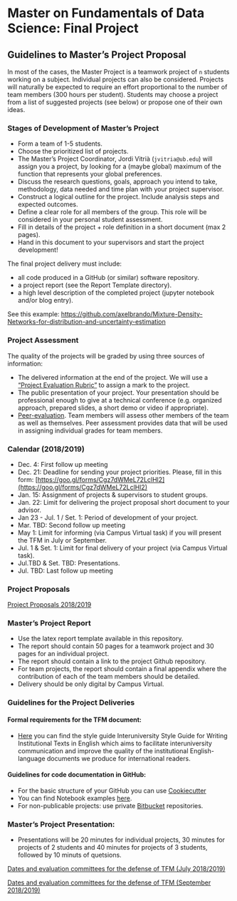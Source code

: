 # Master on Fundamentals of Data Science: Final Project

## Guidelines to Master’s Project Proposal

In most of the cases, the Master Project is a teamwork project of `n` students working on a subject. Individual projects can also be considered. Projects will naturally be expected to require an effort proportional to the number of team members (300 hours per student). Students may choose a project from a list of suggested projects (see below) or propose one of their own ideas. 

### Stages of Development of Master’s Project
+ Form a team of 1-5 students.
+ Choose the prioritized list of projects. 
+ The Master’s Project Coordinator, Jordi Vitrià (`jvitria@ub.edu`) will assign you a project, by looking for a (maybe global) maximum of the function that represents your global preferences. 
+ Discuss the research questions, goals, approach you intend to take, methodology, data needed and time plan with your project supervisor.  
+ Construct a logical outline for the project. Include analysis steps and expected outcomes. 
+ Define a clear role for all members of the group. This role will be considered in your personal student assessment.  
+ Fill in details of the project + role definition in a short document (max 2 pages). 
+ Hand in this document to your supervisors and start the project development! 

The final project delivery must include:
+ all code produced in a GitHub (or similar) software repository.
+ a project report (see the Report Template directory). 
+ a high level description of the completed project (jupyter notebook and/or blog entry). 

See this example: https://github.com/axelbrando/Mixture-Density-Networks-for-distribution-and-uncertainty-estimation

### Project Assessment
The quality of the projects will be graded by using three sources of information:
+ The delivered information at the end of the project.  We will use a [“Project Evaluation Rubric”](https://docs.google.com/spreadsheets/d/1g9foCpIxRSuA414hjeqWZNniJl_QC81W2x0P44_kngw/edit?usp=sharing) to assign a mark to the project.
+ The public presentation of your project. Your presentation should be professional enough to give at a technical conference (e.g. organized approach, prepared slides, a short demo or video if appropriate). 
+ [Peer-evaluation](https://docs.google.com/document/d/1iYwW6xOXSaQ9ApzYHpk-GdLONF9VGV17rOod2ifFkQs/edit?usp=sharing). Team members will assess other members of the team as well as themselves. Peer assessment provides data that will be used in assigning individual grades for team members.

### Calendar (2018/2019)
+ Dec. 4: First follow up meeting
+ Dec. 21: Deadline for sending your project priorities. Please, fill in this form: [https://goo.gl/forms/Cgz7dWMeL72LclHl2](https://goo.gl/forms/Cgz7dWMeL72LclHl2)
+ Jan. 15: Assignment of projects & supervisors to student groups.
+ Jan. 22: Limit for delivering the project proposal short document to your advisor.
+ Jan 23 - Jul. 1 / Set. 1: Period of development of your project.
+ Mar. TBD: Second follow up meeting
+ May 1: Limit for informing (via Campus Virtual task) if you will present the TFM in July or September.
+ Jul. 1 & Set. 1: Limit for final delivery of your project (via Campus Virtual task).
+ Jul.TBD & Set. TBD: Presentations.
+ Jul. TBD: Last follow up meeting

### Project Proposals

[Project Proposals 2018/2019](projects1819.md)

### Master’s Project Report

+ Use the latex report template available in this repository.
+ The report should contain 50 pages for a teamwork project and 30 pages for an individual project.
+ The report should contain a link to the project Github repository.
+ For team projects, the report should contain a final appendix where the contribution of each of the team members should be detailed.
+ Delivery should be only digital by Campus Virtual.

### Guidelines for the Project Deliveries

#### Formal requirements for the TFM document:
+	[Here](http://www.ub.edu/cub/criteri.php?id=2176) you can find the style guide Interuniversity Style Guide for Writing Institutional Texts in English which aims to facilitate interuniversity communication and improve the quality of the institutional English-language documents we produce for international readers. 

#### Guidelines for code documentation in GitHub:
+	For the basic structure of your GitHub you can use [Cookiecutter](https://cookiecutter.readthedocs.io/en/latest/)
+	You can find Notebook examples [here](https://github.com/DataScienceUB/introduction-datascience-python-book).
+	For non-publicable projects: use private [Bitbucket](https://bitbucket.org/) repositories.


### Master’s Project Presentation:

+ Presentations will be 20 minutes for individual projects, 30 minutes for projects of 2 students and 40 minutes for projects of 3 students, followed by 10 minuts of quetsions.

[Dates and evaluation committees for the defense of TFM (July 2018/2019)](TBD)

[Dates and evaluation committees for the defense of TFM (September 2018/2019)](TBD)
